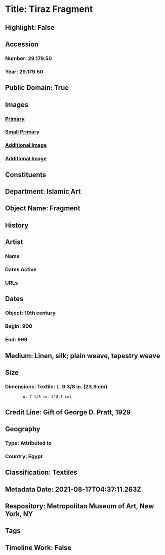 # Title: Tiraz Fragment
## Highlight: False
## Accession
### Number: 29.179.50
### Year: 29.179.50
## Public Domain: True
## Images
### [Primary](https://images.metmuseum.org/CRDImages/is/original/sf29-179-50a.jpg)
### [Small Primary](https://images.metmuseum.org/CRDImages/is/web-large/sf29-179-50a.jpg)
### [Additional Image](https://images.metmuseum.org/CRDImages/is/original/200964.jpg)
### [Additional Image](https://images.metmuseum.org/CRDImages/is/original/77295.jpg)
## Constituents
## Department: Islamic Art
## Object Name: Fragment
## History
## Artist
### Name
### Dates Active
### URLs
## Dates
### Object: 10th century
### Begin: 900
### End: 999
## Medium: Linen, silk; plain weave, tapestry weave
## Size
### Dimensions: Textile: L. 9 3/8 in. (23.9 cm)
            W. 7 1/8 in. (18.1 cm)
## Credit Line: Gift of George D. Pratt, 1929
## Geography
### Type: Attributed to
### Country: Egypt
## Classification: Textiles
## Metadata Date: 2021-08-17T04:37:11.263Z
## Respository: Metropolitan Museum of Art, New York, NY
## Tags
## Timeline Work: False